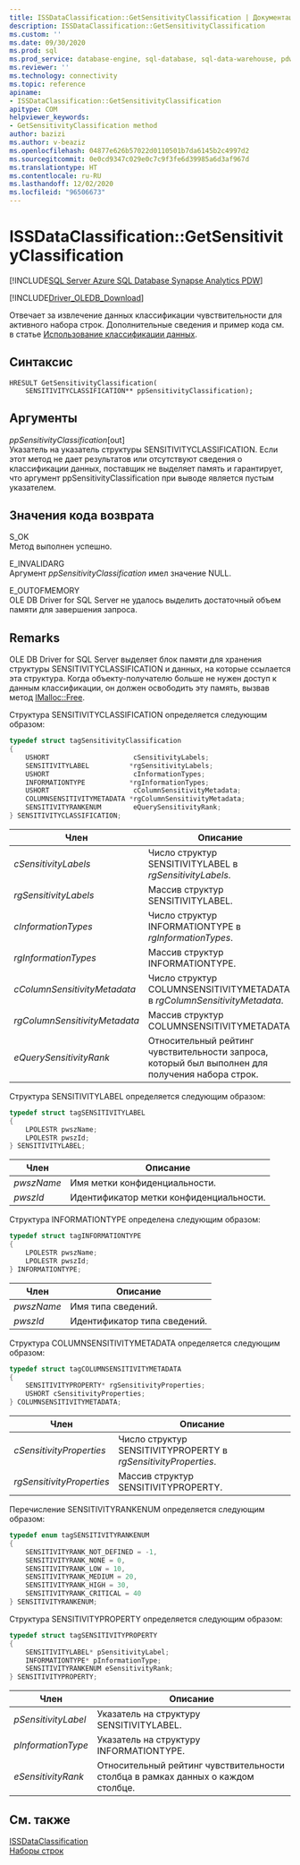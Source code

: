 ```yaml
---
title: ISSDataClassification::GetSensitivityClassification | Документация Майкрософт
description: ISSDataClassification::GetSensitivityClassification
ms.custom: ''
ms.date: 09/30/2020
ms.prod: sql
ms.prod_service: database-engine, sql-database, sql-data-warehouse, pdw
ms.reviewer: ''
ms.technology: connectivity
ms.topic: reference
apiname:
- ISSDataClassification::GetSensitivityClassification
apitype: COM
helpviewer_keywords:
- GetSensitivityClassification method
author: bazizi
ms.author: v-beaziz
ms.openlocfilehash: 04877e626b57022d0110501b7da6145b2c4997d2
ms.sourcegitcommit: 0e0cd9347c029e0c7c9f3fe6d39985a6d3af967d
ms.translationtype: HT
ms.contentlocale: ru-RU
ms.lasthandoff: 12/02/2020
ms.locfileid: "96506673"
---
```

# <a name="issdataclassificationgetsensitivityclassification"></a>ISSDataClassification::GetSensitivityClassification
[!INCLUDE[SQL Server Azure SQL Database Synapse Analytics PDW](../../../includes/applies-to-version/sql-asdb-asa.md)]

[!INCLUDE[Driver_OLEDB_Download](../../../includes/driver_oledb_download.md)]

  Отвечает за извлечение данных классификации чувствительности для активного набора строк. Дополнительные сведения и пример кода см. в статье [Использование классификации данных](../features/using-data-classification.md).  
  
## <a name="syntax"></a>Синтаксис  
  
```  
HRESULT GetSensitivityClassification(
    SENSITIVITYCLASSIFICATION** ppSensitivityClassification);
```  
  
## <a name="arguments"></a>Аргументы  
  *ppSensitivityClassification*[out]  
 Указатель на указатель структуры SENSITIVITYCLASSIFICATION. Если этот метод не дает результатов или отсутствуют сведения о классификации данных, поставщик не выделяет память и гарантирует, что аргумент ppSensitivityClassification при выводе является пустым указателем.  
  
## <a name="return-code-values"></a>Значения кода возврата  
 S_OK  
 Метод выполнен успешно.    
  
 E_INVALIDARG  
 Аргумент *ppSensitivityClassification* имел значение NULL.  
  
 E_OUTOFMEMORY  
 OLE DB Driver for SQL Server не удалось выделить достаточный объем памяти для завершения запроса.  

  
## <a name="remarks"></a>Remarks  
OLE DB Driver for SQL Server выделяет блок памяти для хранения структуры SENSITIVITYCLASSIFICATION и данных, на которые ссылается эта структура. Когда объекту-получателю больше не нужен доступ к данным классификации, он должен освободить эту память, вызвав метод [IMalloc::Free](https://docs.microsoft.com/windows/win32/api/objidl/nf-objidl-imalloc-free).  
  
 Структура SENSITIVITYCLASSIFICATION определяется следующим образом:
  
```cpp
typedef struct tagSensitivityClassification
{
    USHORT                     cSensitivityLabels;
    SENSITIVITYLABEL          *rgSensitivityLabels;
    USHORT                     cInformationTypes;
    INFORMATIONTYPE           *rgInformationTypes;
    USHORT                     cColumnSensitivityMetadata;
    COLUMNSENSITIVITYMETADATA *rgColumnSensitivityMetadata;
    SENSITIVITYRANKENUM        eQuerySensitivityRank;
} SENSITIVITYCLASSIFICATION;
```  

|Член|Описание|  
|------------|-----------------|  
|*cSensitivityLabels*|Число структур SENSITIVITYLABEL в *rgSensitivityLabels*.|  
|*rgSensitivityLabels*|Массив структур SENSITIVITYLABEL.|  
|*cInformationTypes*|Число структур INFORMATIONTYPE в *rgInformationTypes*.|  
|*rgInformationTypes*|Массив структур INFORMATIONTYPE.|  
|*cColumnSensitivityMetadata*|Число структур COLUMNSENSITIVITYMETADATA в *rgColumnSensitivityMetadata*.|  
|*rgColumnSensitivityMetadata*|Массив структур COLUMNSENSITIVITYMETADATA.|  
|*eQuerySensitivityRank*|Относительный рейтинг чувствительности запроса, который был выполнен для получения набора строк.|  

Структура SENSITIVITYLABEL определяется следующим образом:
```cpp
typedef struct tagSENSITIVITYLABEL
{
    LPOLESTR pwszName;
    LPOLESTR pwszId;
} SENSITIVITYLABEL;
```

|Член|Описание|  
|------------|-----------------|  
|*pwszName*|Имя метки конфиденциальности.|  
|*pwszId*|Идентификатор метки конфиденциальности.|  

Структура INFORMATIONTYPE определена следующим образом:
```cpp
typedef struct tagINFORMATIONTYPE
{
    LPOLESTR pwszName;
    LPOLESTR pwszId;
} INFORMATIONTYPE;
```

|Член|Описание|  
|------------|-----------------|  
|*pwszName*|Имя типа сведений.|  
|*pwszId*|Идентификатор типа сведений.|  

Структура COLUMNSENSITIVITYMETADATA определяется следующим образом:
```cpp
typedef struct tagCOLUMNSENSITIVITYMETADATA
{
    SENSITIVITYPROPERTY* rgSensitivityProperties;
    USHORT cSensitivityProperties;
} COLUMNSENSITIVITYMETADATA;
```

|Член|Описание|  
|------------|-----------------|  
|*cSensitivityProperties*|Число структур SENSITIVITYPROPERTY в *rgSensitivityProperties*.|  
|*rgSensitivityProperties*|Массив структур SENSITIVITYPROPERTY.|  

Перечисление SENSITIVITYRANKENUM определяется следующим образом:
```cpp
typedef enum tagSENSITIVITYRANKENUM
{
    SENSITIVITYRANK_NOT_DEFINED = -1,
    SENSITIVITYRANK_NONE = 0,
    SENSITIVITYRANK_LOW = 10,
    SENSITIVITYRANK_MEDIUM = 20,
    SENSITIVITYRANK_HIGH = 30,
    SENSITIVITYRANK_CRITICAL = 40
} SENSITIVITYRANKENUM;
```

Структура SENSITIVITYPROPERTY определяется следующим образом:
```cpp
typedef struct tagSENSITIVITYPROPERTY
{
    SENSITIVITYLABEL* pSensitivityLabel;
    INFORMATIONTYPE* pInformationType;
    SENSITIVITYRANKENUM eSensitivityRank;
} SENSITIVITYPROPERTY;
```

|Член|Описание|  
|------------|-----------------|  
|*pSensitivityLabel*|Указатель на структуру SENSITIVITYLABEL.|  
|*pInformationType*|Указатель на структуру INFORMATIONTYPE.|  
|*eSensitivityRank*|Относительный рейтинг чувствительности столбца в рамках данных о каждом столбце.|  

## <a name="see-also"></a>См. также  
 [ISSDataClassification](../../oledb/ole-db-interfaces/issdataclassification-ole-db.md)  
 [Наборы строк](../ole-db-rowsets/rowsets.md)  
  
